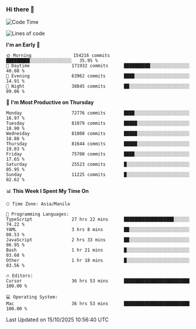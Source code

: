 ### Hi there 👋

<!--START_SECTION:waka-->
![Code Time](http://img.shields.io/badge/Code%20Time-6%2C397%20hrs%2031%20mins-blue)

![Lines of code](https://img.shields.io/badge/From%20Hello%20World%20I%27ve%20Written-143.9%20million%20lines%20of%20code-blue)

**I'm an Early 🐤** 

```text
🌞 Morning                154216 commits      █████████░░░░░░░░░░░░░░░░   35.95 % 
🌆 Daytime                171932 commits      ██████████░░░░░░░░░░░░░░░   40.08 % 
🌃 Evening                63962 commits       ████░░░░░░░░░░░░░░░░░░░░░   14.91 % 
🌙 Night                  38845 commits       ██░░░░░░░░░░░░░░░░░░░░░░░   09.06 % 
```
📅 **I'm Most Productive on Thursday** 

```text
Monday                   72776 commits       ████░░░░░░░░░░░░░░░░░░░░░   16.97 % 
Tuesday                  81079 commits       █████░░░░░░░░░░░░░░░░░░░░   18.90 % 
Wednesday                81008 commits       █████░░░░░░░░░░░░░░░░░░░░   18.88 % 
Thursday                 81644 commits       █████░░░░░░░░░░░░░░░░░░░░   19.03 % 
Friday                   75700 commits       ████░░░░░░░░░░░░░░░░░░░░░   17.65 % 
Saturday                 25523 commits       █░░░░░░░░░░░░░░░░░░░░░░░░   05.95 % 
Sunday                   11225 commits       █░░░░░░░░░░░░░░░░░░░░░░░░   02.62 % 
```


📊 **This Week I Spent My Time On** 

```text
🕑︎ Time Zone: Asia/Manila

💬 Programming Languages: 
TypeScript               27 hrs 22 mins      ███████████████████░░░░░░   74.22 % 
YAML                     3 hrs 8 mins        ██░░░░░░░░░░░░░░░░░░░░░░░   08.53 % 
JavaScript               2 hrs 33 mins       ██░░░░░░░░░░░░░░░░░░░░░░░   06.95 % 
Bash                     1 hr 21 mins        █░░░░░░░░░░░░░░░░░░░░░░░░   03.68 % 
Other                    1 hr 18 mins        █░░░░░░░░░░░░░░░░░░░░░░░░   03.56 % 

🔥 Editors: 
Cursor                   36 hrs 53 mins      █████████████████████████   100.00 % 

💻 Operating System: 
Mac                      36 hrs 53 mins      █████████████████████████   100.00 % 
```


 Last Updated on 15/10/2025 10:56:40 UTC
<!--END_SECTION:waka-->


<!--
**rad182/rad182** is a ✨ _special_ ✨ repository because its `README.md` (this file) appears on your GitHub profile.

Here are some ideas to get you started:

- 🔭 I’m currently working on ...
- 🌱 I’m currently learning ...
- 👯 I’m looking to collaborate on ...
- 🤔 I’m looking for help with ...
- 💬 Ask me about ...
- 📫 How to reach me: ...
- 😄 Pronouns: ...
- ⚡ Fun fact: ...
-->
